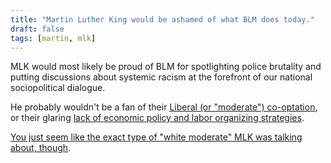 ```yaml
---
title: "Martin Luther King would be ashamed of what BLM does today."
draft: false
tags: [martin, mlk]
---
```


MLK would most likely be proud of BLM for spotlighting police brutality and putting discussions about systemic racism at the forefront of our national sociopolitical dialogue.  
  
He probably wouldn't be a fan of their [Liberal (or "moderate") co-optation](http://www.washingtontimes.com/news/2016/aug/16/black-lives-matter-cashes-100-million-liberal-foun/), or their glaring [lack of economic policy and labor organizing strategies](https://www.theatlantic.com/politics/archive/2016/08/movement-black-lives-platform/494309/).  
  
[You just seem like the exact type of "white moderate" MLK was talking about, though](https://www.google.com/url?sa=i&source=web&cd=&ved=2ahUKEwiGmujcobTfAhVsneAKHQ98CfwQzPwBegQIARAC&url=https%3A%2F%2Fwww.washingtonpost.com%2Fnews%2Fretropolis%2Fwp%2F2018%2F01%2F15%2Fmartin-luther-king-jr-s-scathing-critique-of-white-moderates-from-the-birmingham-jail%2F&psig=AOvVaw3NGWbvvz3XAlwN1hrwqgW6&ust=1545596484816555).

